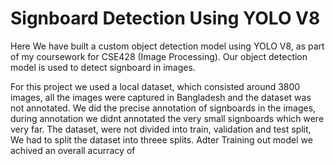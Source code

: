 # Signboard Detection Using YOLO V8
 Here We have built a custom object detection model using YOLO V8, as part of my coursework for CSE428 (Image Processing). Our object detection model is used to detect signboard in images.

For this project we used a local dataset, which consisted around 3800 images, all the images were captured in Bangladesh and the dataset was not annotated. We did the precise annotation of signboards in the images, during annotation we didnt annotated the very small signboards which were very far. The dataset, were not divided into train, validation and test split, We had to split the dataset into threee splits. Adter Training out model we achived an overall acurracy of 
